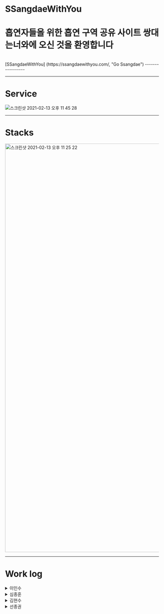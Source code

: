 # SSangdaeWithYou

흡연자들을 위한 흡연 구역 공유 사이트 쌍대는너와에 오신 것을 환영합니다 
======================================================
<br>
[SSangdaeWithYou] (https://ssangdaewithyou.com/, "Go Ssangdae")
-----------------


<hr>

# Service

![스크린샷 2021-02-13 오후 11 45 28](https://user-images.githubusercontent.com/71421672/107852715-a685e380-6e55-11eb-8774-e9e68a122fc3.png)


<hr>

# Stacks
<img width="1335" alt="스크린샷 2021-02-13 오후 11 25 22" src="https://user-images.githubusercontent.com/71421672/107852243-ffa04800-6e52-11eb-81fe-c481893ff50e.png">

<hr>

# Work log


<details>
<summary>이인수</summary>
<div markdown="1">
- Front-end
  
</div>
</details>

<details>
  <summary>심종훈</summary>
<div markdown="1">
- Front-end
  
</div>
</details>

<details>
<summary>김현수</summary>
<div markdown="1">
- Back-end
  
</div>
</details>
<details>
<summary>선종권</summary>
<div markdown="1">
- Back-end
  
</div>
</details>
